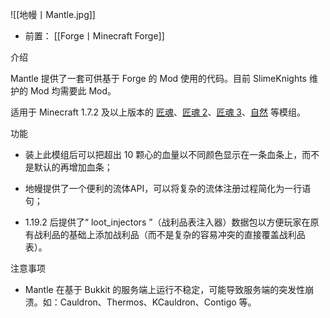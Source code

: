 ![[地幔丨Mantle.jpg]]
- 前置：
 [[Forge丨Minecraft Forge]]

介绍

Mantle 提供了一套可供基于 Forge 的 Mod 使用的代码。目前 SlimeKnights 维护的 Mod 均需要此 Mod。

适用于 Minecraft 1.7.2 及以上版本的 [匠魂](https://www.mcmod.cn/class/101.html)、[匠魂 2](https://www.mcmod.cn/class/683.html)、[匠魂 3](https://www.mcmod.cn/class/3725.html)、[自然](https://www.mcmod.cn/class/114.html) 等模组。

功能

- 装上此模组后可以把超出 10 颗心的血量以不同颜色显示在一条血条上，而不是默认的再增加血条；
    
- 地幔提供了一个便利的流体API，可以将复杂的流体注册过程简化为一行语句；
    
- 1.19.2 后提供了“ loot_injectors ”（战利品表注入器）数据包以方便玩家在原有战利品的基础上添加战利品（而不是复杂的容易冲突的直接覆盖战利品表）。
    

注意事项

- Mantle 在基于 Bukkit 的服务端上运行不稳定，可能导致服务端的突发性崩溃。如：Cauldron、Thermos、KCauldron、Contigo 等。